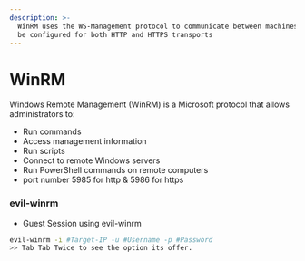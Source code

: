 ```yaml
---
description: >-
  WinRM uses the WS-Management protocol to communicate between machines. It can
  be configured for both HTTP and HTTPS transports
---
```


# WinRM

Windows Remote Management (WinRM) is a Microsoft protocol that allows administrators to:&#x20;

* Run commands
* Access management information
* Run scripts
* Connect to remote Windows servers
* Run PowerShell commands on remote computers
* port number 5985 for http & 5986 for https



### evil-winrm

* Guest Session using evil-winrm

```bash
evil-winrm -i #Target-IP -u #Username -p #Password
>> Tab Tab Twice to see the option its offer.
```
